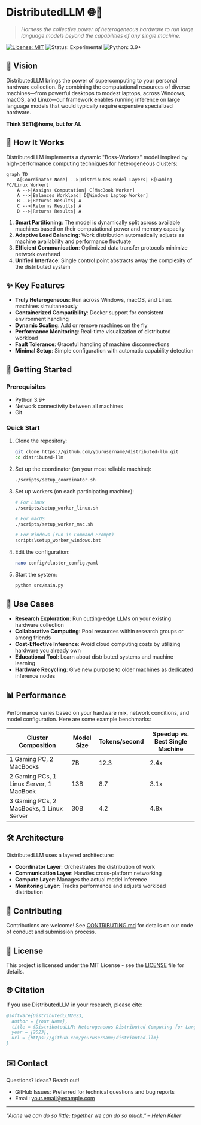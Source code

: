 # DistributedLLM 🌐🧠

> *Harness the collective power of heterogeneous hardware to run large language models beyond the capabilities of any single machine.*

[![License: MIT](https://img.shields.io/badge/License-MIT-yellow.svg)](https://opensource.org/licenses/MIT)
![Status: Experimental](https://img.shields.io/badge/Status-Experimental-orange)
![Python: 3.9+](https://img.shields.io/badge/Python-3.9+-blue)

## 🔮 Vision

DistributedLLM brings the power of supercomputing to your personal hardware collection. By combining the computational resources of diverse machines—from powerful desktops to modest laptops, across Windows, macOS, and Linux—our framework enables running inference on large language models that would typically require expensive specialized hardware.

**Think SETI@home, but for AI.**

## 🧩 How It Works

DistributedLLM implements a dynamic "Boss-Workers" model inspired by high-performance computing techniques for heterogeneous clusters:

```mermaid
graph TD
    A[Coordinator Node] -->|Distributes Model Layers| B[Gaming PC/Linux Worker]
    A -->|Assigns Computation| C[MacBook Worker]
    A -->|Balances Workload| D[Windows Laptop Worker]
    B -->|Returns Results| A
    C -->|Returns Results| A
    D -->|Returns Results| A
```

1. **Smart Partitioning**: The model is dynamically split across available machines based on their computational power and memory capacity
2. **Adaptive Load Balancing**: Work distribution automatically adjusts as machine availability and performance fluctuate
3. **Efficient Communication**: Optimized data transfer protocols minimize network overhead
4. **Unified Interface**: Single control point abstracts away the complexity of the distributed system

## ✨ Key Features

- **Truly Heterogeneous**: Run across Windows, macOS, and Linux machines simultaneously
- **Containerized Compatibility**: Docker support for consistent environment handling
- **Dynamic Scaling**: Add or remove machines on the fly
- **Performance Monitoring**: Real-time visualization of distributed workload
- **Fault Tolerance**: Graceful handling of machine disconnections
- **Minimal Setup**: Simple configuration with automatic capability detection

## 🚀 Getting Started

### Prerequisites

- Python 3.9+
- Network connectivity between all machines
- Git

### Quick Start

1. Clone the repository:
   ```bash
   git clone https://github.com/yourusername/distributed-llm.git
   cd distributed-llm
   ```

2. Set up the coordinator (on your most reliable machine):
   ```bash
   ./scripts/setup_coordinator.sh
   ```

3. Set up workers (on each participating machine):
   ```bash
   # For Linux
   ./scripts/setup_worker_linux.sh
   
   # For macOS
   ./scripts/setup_worker_mac.sh
   
   # For Windows (run in Command Prompt)
   scripts\setup_worker_windows.bat
   ```

4. Edit the configuration:
   ```bash
   nano config/cluster_config.yaml
   ```

5. Start the system:
   ```bash
   python src/main.py
   ```

## 🌟 Use Cases

- **Research Exploration**: Run cutting-edge LLMs on your existing hardware collection
- **Collaborative Computing**: Pool resources within research groups or among friends
- **Cost-Effective Inference**: Avoid cloud computing costs by utilizing hardware you already own
- **Educational Tool**: Learn about distributed systems and machine learning
- **Hardware Recycling**: Give new purpose to older machines as dedicated inference nodes

## 📊 Performance

Performance varies based on your hardware mix, network conditions, and model configuration. Here are some example benchmarks:

| Cluster Composition | Model Size | Tokens/second | Speedup vs. Best Single Machine |
|---------------------|------------|---------------|--------------------------------|
| 1 Gaming PC, 2 MacBooks | 7B | 12.3 | 2.4x |
| 2 Gaming PCs, 1 Linux Server, 1 MacBook | 13B | 8.7 | 3.1x |
| 3 Gaming PCs, 2 MacBooks, 1 Linux Server | 30B | 4.2 | 4.8x |

## 🛠️ Architecture

DistributedLLM uses a layered architecture:

- **Coordinator Layer**: Orchestrates the distribution of work
- **Communication Layer**: Handles cross-platform networking
- **Compute Layer**: Manages the actual model inference
- **Monitoring Layer**: Tracks performance and adjusts workload distribution

## 🤝 Contributing

Contributions are welcome! See [CONTRIBUTING.md](CONTRIBUTING.md) for details on our code of conduct and submission process.

## 📜 License

This project is licensed under the MIT License - see the [LICENSE](LICENSE) file for details.

## 🌐 Citation

If you use DistributedLLM in your research, please cite:

```bibtex
@software{DistributedLLM2023,
  author = {Your Name},
  title = {DistributedLLM: Heterogeneous Distributed Computing for Large Language Models},
  year = {2023},
  url = {https://github.com/yourusername/distributed-llm}
}
```

## ✉️ Contact

Questions? Ideas? Reach out!

- GitHub Issues: Preferred for technical questions and bug reports
- Email: your.email@example.com

---

*"Alone we can do so little; together we can do so much." – Helen Keller*